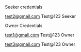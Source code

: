 Seeker credentials

test2@gmail.com
Test@123
Seeker


Owner Credentials

test1@gmail.com
Test@123
Owner

test3@gmail.com
Test@123
Owner

